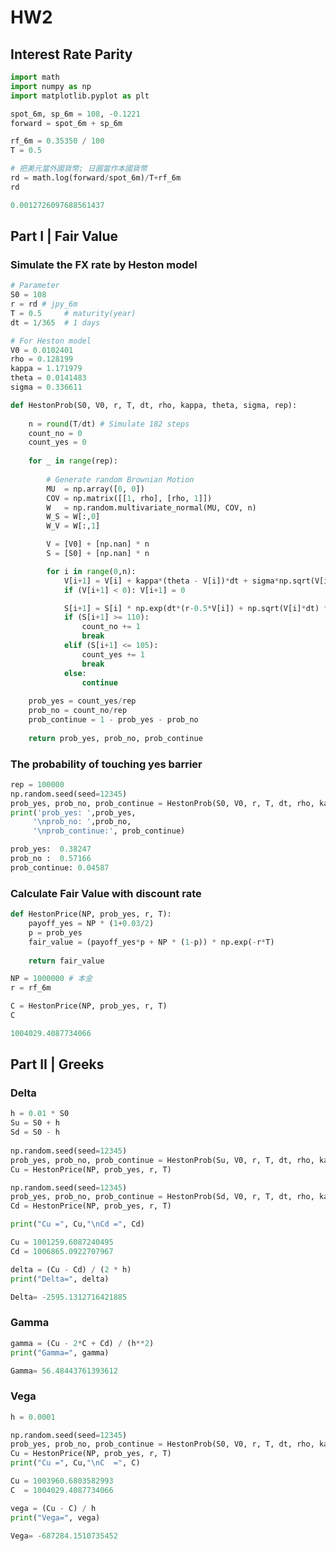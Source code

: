 # HW2

## Interest Rate Parity

```Python
import math
import numpy as np
import matplotlib.pyplot as plt

spot_6m, sp_6m = 108, -0.1221
forward = spot_6m + sp_6m

rf_6m = 0.35350 / 100
T = 0.5

# 把美元當外國貨幣; 日圓當作本國貨幣
rd = math.log(forward/spot_6m)/T+rf_6m
rd
```

```Python
0.0012726097688561437
```

## Part I | Fair Value
### Simulate the FX rate by Heston model

```Python
# Parameter
S0 = 108
r = rd # jpy_6m
T = 0.5     # maturity(year)
dt = 1/365  # 1 days

# For Heston model
V0 = 0.0102401
rho = 0.128199
kappa = 1.171979
theta = 0.0141483
sigma = 0.336611
```

```Python
def HestonProb(S0, V0, r, T, dt, rho, kappa, theta, sigma, rep):
    
    n = round(T/dt) # Simulate 182 steps
    count_no = 0
    count_yes = 0
    
    for _ in range(rep):
    
        # Generate random Brownian Motion
        MU  = np.array([0, 0])
        COV = np.matrix([[1, rho], [rho, 1]])
        W   = np.random.multivariate_normal(MU, COV, n) 
        W_S = W[:,0] 
        W_V = W[:,1]

        V = [V0] + [np.nan] * n
        S = [S0] + [np.nan] * n

        for i in range(0,n):
            V[i+1] = V[i] + kappa*(theta - V[i])*dt + sigma*np.sqrt(V[i]*dt) * W_V[i]
            if (V[i+1] < 0): V[i+1] = 0

            S[i+1] = S[i] * np.exp(dt*(r-0.5*V[i]) + np.sqrt(V[i]*dt) * W_S[i])
            if (S[i+1] >= 110):
                count_no += 1
                break
            elif (S[i+1] <= 105):
                count_yes += 1
                break
            else:
                continue
    
    prob_yes = count_yes/rep
    prob_no = count_no/rep
    prob_continue = 1 - prob_yes - prob_no
    
    return prob_yes, prob_no, prob_continue 
```
### The probability of touching yes barrier

```Python
rep = 100000
np.random.seed(seed=12345)
prob_yes, prob_no, prob_continue = HestonProb(S0, V0, r, T, dt, rho, kappa, theta, sigma, rep)
print('prob_yes: ',prob_yes,
     '\nprob_no: ',prob_no,
     '\nprob_continue:', prob_continue)
```

```Python
prob_yes:  0.38247 
prob_no :  0.57166 
prob_continue: 0.04587
```

### Calculate Fair Value with discount rate
```Python
def HestonPrice(NP, prob_yes, r, T):
    payoff_yes = NP * (1+0.03/2)
    p = prob_yes
    fair_value = (payoff_yes*p + NP * (1-p)) * np.exp(-r*T)
    
    return fair_value
```
```Python
NP = 1000000 # 本金
r = rf_6m

C = HestonPrice(NP, prob_yes, r, T)
C
```
```Python
1004029.4087734066
```
## Part II | Greeks

### Delta

```Python
h = 0.01 * S0
Su = S0 + h
Sd = S0 - h
 
np.random.seed(seed=12345)
prob_yes, prob_no, prob_continue = HestonProb(Su, V0, r, T, dt, rho, kappa, theta, sigma, rep)
Cu = HestonPrice(NP, prob_yes, r, T)

np.random.seed(seed=12345)
prob_yes, prob_no, prob_continue = HestonProb(Sd, V0, r, T, dt, rho, kappa, theta, sigma, rep)
Cd = HestonPrice(NP, prob_yes, r, T)
```

```Python
print("Cu =", Cu,"\nCd =", Cd)
```

```Python
Cu = 1001259.6087240495 
Cd = 1006865.0922707967
```

```Python
delta = (Cu - Cd) / (2 * h) 
print("Delta=", delta)
```

```Python
Delta= -2595.1312716421885
```


### Gamma

```Python
gamma = (Cu - 2*C + Cd) / (h**2)
print("Gamma=", gamma)
```

```Python
Gamma= 56.48443761393612
```


### Vega

```Python
h = 0.0001

np.random.seed(seed=12345)
prob_yes, prob_no, prob_continue = HestonProb(S0, V0, r, T, dt, rho, kappa, theta, sigma+h, rep)
Cu = HestonPrice(NP, prob_yes, r, T)
print("Cu =", Cu,"\nC  =", C)
```

```Python
Cu = 1003960.6803582993 
C  = 1004029.4087734066
```

```Python
vega = (Cu - C) / h
print("Vega=", vega)
```

```Python
Vega= -687284.1510735452
```
